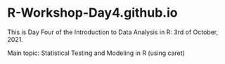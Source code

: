 # R-Workshop-Day4.github.io

This is Day Four of the Introduction to Data Analysis in R: 3rd of October, 2021.

Main topic: Statistical Testing and Modeling in R (using caret)
